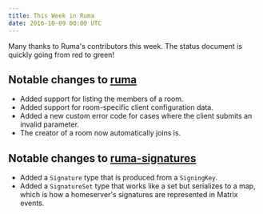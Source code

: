 ```yaml
---
title: This Week in Ruma
date: 2016-10-09 00:00 UTC
---
```


Many thanks to Ruma's contributors this week.
The status document is quickly going from red to green!

## Notable changes to [ruma](https://github.com/ruma/ruma)

* Added support for listing the members of a room.
* Added support for room-specific client configuration data.
* Added a new custom error code for cases where the client submits an invalid parameter.
* The creator of a room now automatically joins is.

## Notable changes to [ruma-signatures](https://github.com/ruma/ruma-signatures)

* Added a `Signature` type that is produced from a `SigningKey`.
* Added a `SignatureSet` type that works like a set but serializes to a map, which is how a homeserver's signatures are represented in Matrix events.
